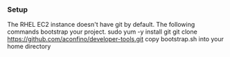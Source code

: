 ### Setup
The RHEL EC2 instance doesn't have git by default.  The following commands bootstrap your project.
 sudo yum -y install git
 git clone https://github.com/aconfino/developer-tools.git
 copy bootstrap.sh into your home directory